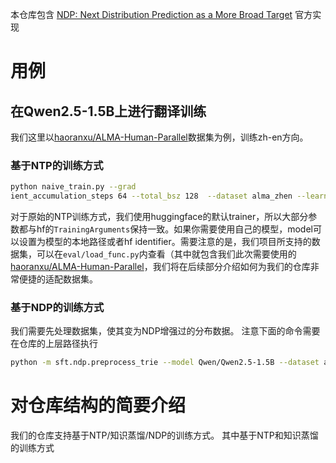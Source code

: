本仓库包含 [NDP: Next Distribution Prediction as a More Broad Target](https://arxiv.org/abs/2408.17377) 官方实现

# 用例
## 在Qwen2.5-1.5B上进行翻译训练
我们这里以[haoranxu/ALMA-Human-Parallel](https://huggingface.co/datasets/haoranxu/ALMA-Human-Parallel)数据集为例，训练zh-en方向。

### 基于NTP的训练方式
```bash
python naive_train.py --grad
ient_accumulation_steps 64 --total_bsz 128  --dataset alma_zhen --learning_rate 5e-5 --template qwen2.5  --lr_scheduler_type cosine --warmup_ratio 0.01 --model Qwen/Qwen2.5-1.5B --w_template True
```
对于原始的NTP训练方式，我们使用huggingface的默认trainer，所以大部分参数都与hf的`TrainingArguments`保持一致。如果你需要使用自己的模型，model可以设置为模型的本地路径或者hf identifier。需要注意的是，我们项目所支持的数据集，可以在`eval/load_func.py`内查看（其中就包含我们此次需要使用的[haoranxu/ALMA-Human-Parallel](https://huggingface.co/datasets/haoranxu/ALMA-Human-Parallel)，我们将在后续部分介绍如何为我们的仓库非常便捷的适配数据集。

### 基于NDP的训练方式 
我们需要先处理数据集，使其变为NDP增强过的分布数据。
注意下面的命令需要在仓库的上层路径执行
```bash
python -m sft.ndp.preprocess_trie --model Qwen/Qwen2.5-1.5B --dataset alma_zhen
```
# 对仓库结构的简要介绍
我们的仓库支持基于NTP/知识蒸馏/NDP的训练方式。
其中基于NTP和知识蒸馏的训练方式